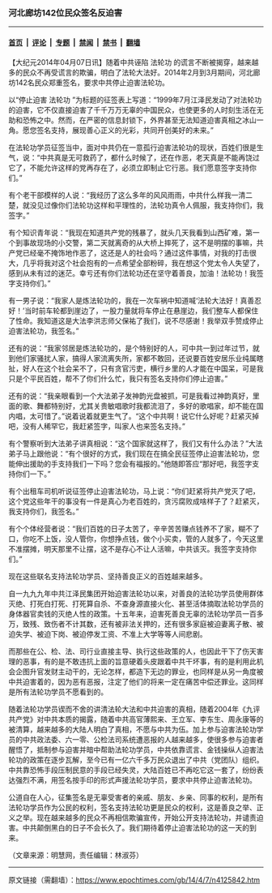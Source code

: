 ### 河北廊坊142位民众签名反迫害

---

#### [首页](../../../..?n4125842) &nbsp;|&nbsp; [评论](../../../../../epoch-comment?n4125842) &nbsp;|&nbsp; [专题](../../../../../epoch-special?n4125842) &nbsp;|&nbsp; [禁闻](../../../../../epoch-news?n4125842) &nbsp;|&nbsp; [禁书](../../../../../books?n4125842) &nbsp;|&nbsp; [翻墙](https://github.com/gfw-breaker/nogfw/blob/master/README.md?n4125842)


<div class="post_content" id="artbody" itemprop="articleBody">
 <!-- article content begin -->
 <p>
  【大纪元2014年04月07日讯】随着中共诬陷
  <ok href="https://www.epochtimes.com/gb/tag/%E6%B3%95%E8%BD%AE%E5%8A%9F.html">
   法轮功
  </ok>
  的谎言不断被揭穿，越来越多的民众不再受谎言的欺骗，明白了法轮大法好。2014年2月到3月期间，河北廊坊142名民众郑重签名，要求中共停止迫害法轮功。
 </p>
 <p>
  以“停止迫害
  <ok href="https://www.epochtimes.com/gb/tag/%E6%B3%95%E8%BD%AE%E5%8A%9F.html">
   法轮功
  </ok>
  ”为标题的征签表上写道：“1999年7月江泽民发动了对法轮功的迫害，它不仅直接迫害了千千万万无辜的中国民众，也使更多的人时刻生活在无助和恐怖之中。然而，在严密的信息封锁下，外界甚至无法知道迫害真相之冰山一角。愿您签名支持，展现善心正义的光彩，共同开创美好的未来。”
 </p>
 <p>
  在法轮功学员征签当中，面对中共仍在一意孤行迫害法轮功的现状，百姓们很是生气，说：“中共真是无可救药了，都什么时候了，还在作恶，老天真是不能再饶过它了，不能允许这样的党再存在了，必须立即制止它行恶。我们愿意签字支持你们。”
 </p>
 <p>
  有个老干部模样的人说：“我经历了这么多年的风风雨雨，中共什么样我一清二楚，就没见过像你们法轮功这样和平理性的，法轮功真令人佩服，我支持你们，我签字。”
 </p>
 <p>
  有个知识青年说：“我现在知道共产党的残暴了，就头几天我看到山西矿难，第一个到事故现场的小交警，第二天就离奇的从大桥上摔死了，这不是明摆的事嘛，共产党已经毫不掩饰地作恶了，这还是人的社会吗？通过这件事情，对我的打击很大，几乎将我对这个社会抱有的一点希望全部粉碎，我在想这个党太令人失望了，感到从未有过的迷茫。幸亏还有你们法轮功还在坚守着善良，加油！法轮功！我签字支持你们。”
 </p>
 <p>
  有一男子说：“我家人是炼法轮功的，我在一次车祸中知道喊‘法轮大法好！真善忍好！’当时前车轮都到崖边了，一股力量就将车停止在悬崖边，我们整车人都保住了性命。我知道这是大法李洪志师父保祐了我们，说不尽感谢！我举双手赞成停止迫害法轮功，我签名。”
 </p>
 <p>
  还有的说：“我家邻居是炼法轮功的，是个特别好的人，可中共一到过年过节，就到他们家骚扰人家，搞得人家流离失所，家都不敢回，还说要百姓安居乐业纯属瞎扯，好人在这个社会呆不了，只有贪官污吏，横行乡里的人才能在中国呆，可是我只是个平民百姓，帮不了你们什么忙，我只有签名支持你们停止迫害。”
 </p>
 <p>
  还有的说：“我亲眼看到一个大法弟子发神韵光盘被抓，可是我看过神韵真好，里面的歌、舞都特别好，尤其关贵敏唱歌时我都流泪了，多好的歌唱家，却不能在国内唱，太可惜了。”说着说着就更生气了。“这个中共啊！说它什么好呢？赶紧灭掉吧，没有人稀罕它，我赶紧签字，叫家人也来签名支持。”
 </p>
 <p>
  有个警察听到大法弟子讲真相说：“这个国家就这样了，我们又有什么办法？”大法弟子马上跟他说：“有个很好的方式，我们现在在搞全民征签停止迫害法轮功，您能伸出援助的手支持我们一下吗？您会有福报的。”他随即答应“那好吧，我签字支持你们一下。”
 </p>
 <p>
  有个出租车司机听说征签停止迫害法轮功，马上说：“你们赶紧将共产党灭了吧，这个党这些年干的事没有一件是真心为老百姓的，贪污腐败成啥样子了？赶紧灭，我支持你们，我签名。”
 </p>
 <p>
  有个个体经营者说：“我们百姓的日子太苦了，辛辛苦苦赚点钱养不了家，糊不了口，你吃不上饭，没人管你，你想挣点钱，做个小买卖，管的人就多了，今天这里不准摆摊，明天那里不让摆，这不是存心不让人活嘛，中共该灭。我签字支持你们。”
 </p>
 <p>
  现在这些联名支持法轮功学员、坚持善良正义的百姓越来越多。
 </p>
 <p>
  自一九九九年中共江泽民集团开始迫害法轮功以来，对善良的法轮功学员使用群体灭绝、打死白打死、打死算自杀、不查身源直接火化、甚至活体摘取法轮功学员的身体器官卖钱的灭绝人性的政策。十五年来，迫害死善良无辜的法轮功学员一百多万，致残、致伤者不计其数，还有被非法关押的，还有很多家庭被迫妻离子散、被迫失学、被迫下岗、被迫停发工资、不准上大学等等人间悲剧。
 </p>
 <p>
  而那些在公、检、法、司行业直接主导、执行这些政策的人，也因此干下了伤天害理的恶事，有的是不敢违抗上面的旨意硬着头皮跟着中共干坏事，有的是利用此机会企图升官发财主动干的，无论怎样，都造下无边的罪业，也同样是从另一角度被中共迫害着的，因为恶有恶报，注定了他们的将来一定在痛苦中偿还罪业。这同样是所有法轮功学员不愿看到的。
 </p>
 <p>
  随着法轮功学员锲而不舍的讲清法轮大法和中共迫害的真相，随着2004年《九评共产党》对中共本质的揭露，随着中共高官薄熙来、王立军、李东生、周永康等的被清算，越来越多的大陆人明白了真相，不愿与中共为伍。加上参与迫害法轮功学员的中共政法委、六一零、公检法司系统遭恶报的人越来越多，使很多参与迫害者醒悟了，抵制参与迫害并暗中帮助法轮功学员，中共依靠谎言、金钱操纵人迫害法轮功的政策在逐步瓦解，至今已有一亿六千多万民众退出了中共（党团队）组织。中共靠恐怖手段压制民意的手段已经失灵，大陆百姓已不再吃它这一套了，纷纷表达强烈不满，用签名按手印的形式声援法轮功学员，要求中共停止迫害法轮功。
 </p>
 <p>
  公道自在人心，征集签名是无辜受害者的亲戚、朋友、乡亲、同事的权利，是所有法轮功学员作为公民的权利，签名支持法轮功更是民众的权利，这是善良之举、正义之举。现在越来越多的民众不再相信欺骗宣传，开始公开支持法轮功，并谴责迫害。中共颠倒黑白的日子不会长久了。我们期待着停止迫害法轮功的这一天的到来。
 </p>
 <p>
  （文章来源：明慧网，责任编辑：林淑芬）
 </p>
 <!-- article content end -->
 <div id="below_article_ad">
 </div>
</div>


---

原文链接（需翻墙）：https://www.epochtimes.com/gb/14/4/7/n4125842.htm